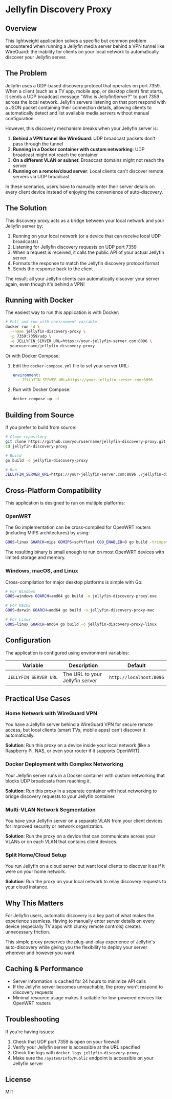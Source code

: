 # Jellyfin Discovery Proxy

## Overview

This lightweight application solves a specific but common problem encountered when running a Jellyfin media server behind a VPN tunnel like WireGuard: the inability for clients on your local network to automatically discover your Jellyfin server.

## The Problem

Jellyfin uses a UDP-based discovery protocol that operates on port 7359. When a client (such as a TV app, mobile app, or desktop client) first starts, it sends a UDP broadcast message "Who is JellyfinServer?" to port 7359 across the local network. Jellyfin servers listening on that port respond with a JSON packet containing their connection details, allowing clients to automatically detect and list available media servers without manual configuration.

However, this discovery mechanism breaks when your Jellyfin server is:

1. **Behind a VPN tunnel like WireGuard**: UDP broadcast packets don't pass through the tunnel
2. **Running in a Docker container with custom networking**: UDP broadcast might not reach the container
3. **On a different VLAN or subnet**: Broadcast domains might not reach the server
4. **Running on a remote/cloud server**: Local clients can't discover remote servers via UDP broadcast

In these scenarios, users have to manually enter their server details on every client device instead of enjoying the convenience of auto-discovery.

## The Solution

This discovery proxy acts as a bridge between your local network and your Jellyfin server by:

1. Running on your local network (or a device that can receive local UDP broadcasts)
2. Listening for Jellyfin discovery requests on UDP port 7359
3. When a request is received, it calls the public API of your actual Jellyfin server
4. Formats the response to match the Jellyfin discovery protocol format
5. Sends the response back to the client

The result: all your Jellyfin clients can automatically discover your server again, even though it's behind a VPN!

## Running with Docker

The easiest way to run this application is with Docker:

```bash
# Pull and run with environment variable
docker run -d \
  --name jellyfin-discovery-proxy \
  -p 7359:7359/udp \
  -e JELLYFIN_SERVER_URL=https://your-jellyfin-server.com:8096 \
  yourusername/jellyfin-discovery-proxy
```

Or with Docker Compose:

1. Edit the `docker-compose.yml` file to set your server URL:
   ```yaml
   environment:
     - JELLYFIN_SERVER_URL=https://your-jellyfin-server.com:8096
   ```

2. Run with Docker Compose:
   ```bash
   docker-compose up -d
   ```

## Building from Source

If you prefer to build from source:

```bash
# Clone repository
git clone https://github.com/yourusername/jellyfin-discovery-proxy.git
cd jellyfin-discovery-proxy

# Build
go build -o jellyfin-discovery-proxy

# Run
JELLYFIN_SERVER_URL=https://your-jellyfin-server.com:8096 ./jellyfin-discovery-proxy
```

## Cross-Platform Compatibility

This application is designed to run on multiple platforms:

### OpenWRT

The Go implementation can be cross-compiled for OpenWRT routers (including MIPS architectures) by using:

```bash
GOOS=linux GOARCH=mips GOMIPS=softfloat CGO_ENABLED=0 go build -trimpath -ldflags="-s -w"
```

The resulting binary is small enough to run on most OpenWRT devices with limited storage and memory.

### Windows, macOS, and Linux

Cross-compilation for major desktop platforms is simple with Go:

```bash
# For Windows
GOOS=windows GOARCH=amd64 go build -o jellyfin-discovery-proxy.exe

# For macOS
GOOS=darwin GOARCH=amd64 go build -o jellyfin-discovery-proxy-mac

# For Linux
GOOS=linux GOARCH=amd64 go build -o jellyfin-discovery-proxy-linux
```

## Configuration

The application is configured using environment variables:

| Variable | Description | Default |
|----------|-------------|---------|
| `JELLYFIN_SERVER_URL` | The URL to your Jellyfin server | `http://localhost:8096` |

## Practical Use Cases

### Home Network with WireGuard VPN

You have a Jellyfin server behind a WireGuard VPN for secure remote access, but local clients (smart TVs, mobile apps) can't discover it automatically.

**Solution**: Run this proxy on a device inside your local network (like a Raspberry Pi, NAS, or even your router if it supports OpenWRT).

### Docker Deployment with Complex Networking

Your Jellyfin server runs in a Docker container with custom networking that blocks UDP broadcasts from reaching it.

**Solution**: Run this proxy in a separate container with host networking to bridge discovery requests to your Jellyfin container.

### Multi-VLAN Network Segmentation

You have your Jellyfin server on a separate VLAN from your client devices for improved security or network organization.

**Solution**: Run the proxy on a device that can communicate across your VLANs or on each VLAN that contains client devices.

### Split Home/Cloud Setup

You run Jellyfin on a cloud server but want local clients to discover it as if it were on your home network.

**Solution**: Run the proxy on your local network to relay discovery requests to your cloud instance.

## Why This Matters

For Jellyfin users, automatic discovery is a key part of what makes the experience seamless. Having to manually enter server details on every device (especially TV apps with clunky remote controls) creates unnecessary friction.

This simple proxy preserves the plug-and-play experience of Jellyfin's auto-discovery while giving you the flexibility to deploy your server wherever and however you want.

## Caching & Performance

- Server information is cached for 24 hours to minimize API calls
- If the Jellyfin server becomes unreachable, the proxy won't respond to discovery requests
- Minimal resource usage makes it suitable for low-powered devices like OpenWRT routers

## Troubleshooting

If you're having issues:

1. Check that UDP port 7359 is open on your firewall
2. Verify your Jellyfin server is accessible at the URL specified
3. Check the logs with `docker logs jellyfin-discovery-proxy`
4. Make sure the `/System/Info/Public` endpoint is accessible on your Jellyfin server

## License

MIT